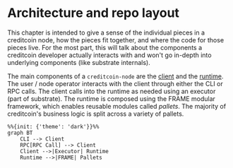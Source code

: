 # Architecture and repo layout

This chapter is intended to give a sense of the individual pieces in a creditcoin node, how
the pieces fit together, and where the code for those pieces live. For the most part,
this will talk about the components a creditcoin developer actually interacts with
and won't go in-depth into underlying components (like substrate internals).

The main components of a `creditcoin-node` are the [client](./client.md) and
the [runtime](./runtime.md). The user / node operator interacts with the client
through either the CLI or RPC calls. The client calls into the runtime as needed
using an executor (part of substrate). The runtime is composed using the FRAME
modular framework, which enables reusable modules called _pallets_. The majority
of creditcoin's business logic is split across a variety of pallets.

```mermaid
%%{init: {'theme': 'dark'}}%%
graph BT
    CLI --> Client
    RPC[RPC Call] --> Client
    Client -->|Executor| Runtime
    Runtime -->|FRAME| Pallets
```
